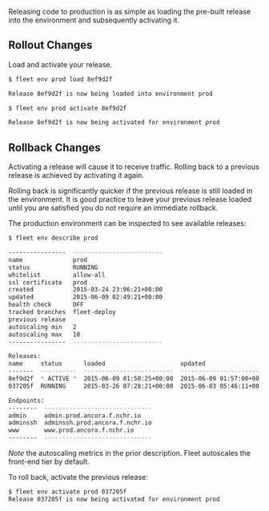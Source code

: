 Releasing code to production is as simple as loading the pre-built release into
the environment and subsequently activating it.

## Rollout Changes

Load and activate your release.

```bash
$ fleet env prod load 8ef9d2f

Release 8ef9d2f is now being loaded into environment prod

$ fleet env prod activate 8ef9d2f

Release 8ef9d2f is now being activated for environment prod
```

## Rollback Changes

Activating a release will cause it to receive traffic.  Rolling back to a
previous release is achieved by activating it again.

Rolling back is significantly quicker if the previous release is still loaded
in the environment.  It is good practice to leave your previous release loaded
until you are satisfied you do not require an immediate rollback.

The production environment can be inspected to see available releases:
```bash
$ fleet env describe prod

----------------  -------------------------
name              prod
status            RUNNING
whitelist         allow-all
ssl certificate   prod
created           2015-03-24 23:06:21+00:00
updated           2015-06-09 02:49:21+00:00
health check      OFF
tracked branches  fleet-deploy
previous release
autoscaling min   2
autoscaling max   10
----------------  -------------------------

Releases:
name     status      loaded                     updated                      frontends
-------  ----------  -------------------------  -------------------------  -----------
8ef9d2f  * ACTIVE *  2015-06-09 01:50:25+00:00  2015-06-09 01:57:00+00:00            2
037205f  RUNNING     2015-03-26 07:28:21+00:00  2015-06-03 05:46:11+00:00            2

Endpoints:
--------  ------------------------------
admin     admin.prod.ancora.f.nchr.io
adminssh  adminssh.prod.ancora.f.nchr.io
www       www.prod.ancora.f.nchr.io
--------  ------------------------------
```

*Note* the autoscaling metrics in the prior description.  Fleet autoscales the
front-end tier by default.

To roll back, activate the previous release:
```bash
$ fleet env activate prod 037205f
Release 037205f is now being activated for environment prod
```
